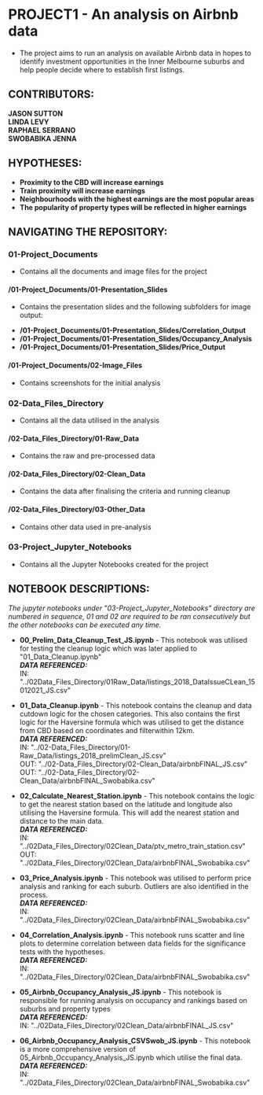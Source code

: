 # PROJECT1 - An analysis on Airbnb data
* The project aims to run an analysis on available Airbnb data in hopes to identify investment opportunities in the Inner Melbourne suburbs and help people decide where to establish first listings.


## CONTRIBUTORS:
**JASON SUTTON**<br>
**LINDA LEVY**<br>
**RAPHAEL SERRANO**<br>
**SWOBABIKA JENNA**<br>


## HYPOTHESES:
* **Proximity to the CBD will increase earnings**
* **Train proximity will increase earnings**
* **Neighbourhoods with the highest earnings are the most popular areas**
* **The popularity of property types will be reflected in higher earnings**


## NAVIGATING THE REPOSITORY:

### 01-Project_Documents
* Contains all the documents and image files for the project
#### /01-Project_Documents/01-Presentation_Slides
* Contains the presentation slides and the following subfolders for image output:
- **/01-Project_Documents/01-Presentation_Slides/Correlation_Output**<br>
- **/01-Project_Documents/01-Presentation_Slides/Occupancy_Analysis**<br>
- **/01-Project_Documents/01-Presentation_Slides/Price_Output**<br>
#### /01-Project_Documents/02-Image_Files
* Contains screenshots for the initial analysis

### 02-Data_Files_Directory
* Contains all the data utilised in the analysis
#### /02-Data_Files_Directory/01-Raw_Data
* Contains the raw and pre-processed data
#### /02-Data_Files_Directory/02-Clean_Data
* Contains the data after finalising the criteria and running cleanup
#### /02-Data_Files_Directory/03-Other_Data
* Contains other data used in pre-analysis

### 03-Project_Jupyter_Notebooks
* Contains all the Jupyter Notebooks created for the project


## NOTEBOOK DESCRIPTIONS:
*The jupyter notebooks under "03-Project_Jupyter_Notebooks" directory are numbered in sequence, 01 and 02 are required to be ran consecutively but the other notebooks can be executed any time.*

* **00_Prelim_Data_Cleanup_Test_JS.ipynb** - This notebook was utilised for testing the cleanup logic which was later applied to "01_Data_Cleanup.ipynb"<br>
***DATA REFERENCED:***<br>
IN: "../02Data_Files_Directory/01Raw_Data/listings_2018_DataIssueCLean_15012021_JS.csv"

* **01_Data_Cleanup.ipynb** - This notebook contains the cleanup and data cutdown logic for the chosen categories. This also contains the first logic for the Haversine formula which was utilised to get the distance from CBD based on coordinates and filterwithin 12km.<br>
***DATA REFERENCED:***<br>
IN: "../02-Data_Files_Directory/01-Raw_Data/listings_2018_prelimClean_JS.csv"<br>
OUT: "../02-Data_Files_Directory/02-Clean_Data/airbnbFINAL_JS.csv"<br>
OUT: "../02-Data_Files_Directory/02-Clean_Data/airbnbFINAL_Swobabika.csv"<br>


* **02_Calculate_Nearest_Station.ipynb** - This notebook contains the logic to get the nearest station based on the latitude and longitude also utilising the Haversine formula. This will add the nearest station and distance to the main data. <br>
***DATA REFERENCED:***<br>
IN: "../02Data_Files_Directory/02Clean_Data/ptv_metro_train_station.csv"<br>
OUT: "../02Data_Files_Directory/02Clean_Data/airbnbFINAL_Swobabika.csv"

* **03_Price_Analysis.ipynb** - This notebook was utilised to perform price analysis and ranking for each suburb. Outliers are also identified in the process.<br>
***DATA REFERENCED:***<br>
IN: "../02Data_Files_Directory/02Clean_Data/airbnbFINAL_Swobabika.csv"

* **04_Correlation_Analysis.ipynb** - This notebook runs scatter and line plots to determine correlation between data fields for the significance tests with the hypotheses.<br>
***DATA REFERENCED:***<br>
IN: "../02Data_Files_Directory/02Clean_Data/airbnbFINAL_Swobabika.csv"

* **05_Airbnb_Occupancy_Analysis_JS.ipynb** - This notebook is responsible for running analysis on occupancy and rankings based on suburbs and property types<br>
***DATA REFERENCED:***<br>
IN: "../02Data_Files_Directory/02Clean_Data/airbnbFINAL_JS.csv"

* **06_Airbnb_Occupancy_Analysis_CSVSwob_JS.ipynb** - This notebook is a more comprehensive version of 05_Airbnb_Occupancy_Analysis_JS.ipynb which utilise the final data. <br>
***DATA REFERENCED:***<br>
IN: "../02Data_Files_Directory/02Clean_Data/airbnbFINAL_Swobabika.csv"


